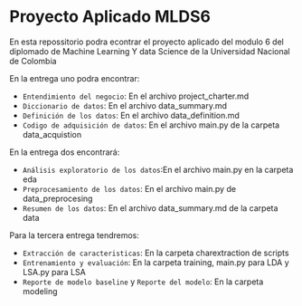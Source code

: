 # Proyecto Aplicado MLDS6

En esta repossitorio podra econtrar el proyecto aplicado del modulo 6 del diplomado de Machine Learning Y data Science de la Universidad Nacional de Colombia

En la entrega uno podra encontrar:
* `Entendimiento del negocio`: En el archivo project_charter.md
* `Diccionario de datos`: En el archivo data_summary.md
* `Definición de los datos`: En el archivo data_definition.md
* `Codigo de adquisición de datos`: En el archivo main.py de la carpeta data_acquistion


En la entrega dos encontrará:
* `Análisis exploratorio de los datos`:En el archivo main.py en la carpeta eda
* `Preprocesamiento de los datos`: En el archivo main.py de data_preprocesing
* `Resumen de los datos`: En el archivo data_summary.md de la carpeta data

Para la tercera entrega tendremos:
* `Extracción de caracteristicas`: En la carpeta charextraction de scripts
* `Entrenamiento y evaluación`: En la carpeta training, main.py para LDA y LSA.py para LSA
* `Reporte de modelo baseline` y `Reporte del modelo`: En la carpeta modeling
